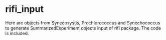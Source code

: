 # rifi_input

Here are objects from Synecosystis, Prochlorococcus and Synechococcus to generate SummarizedExperiment objects input of rifi package.
The code is included.
